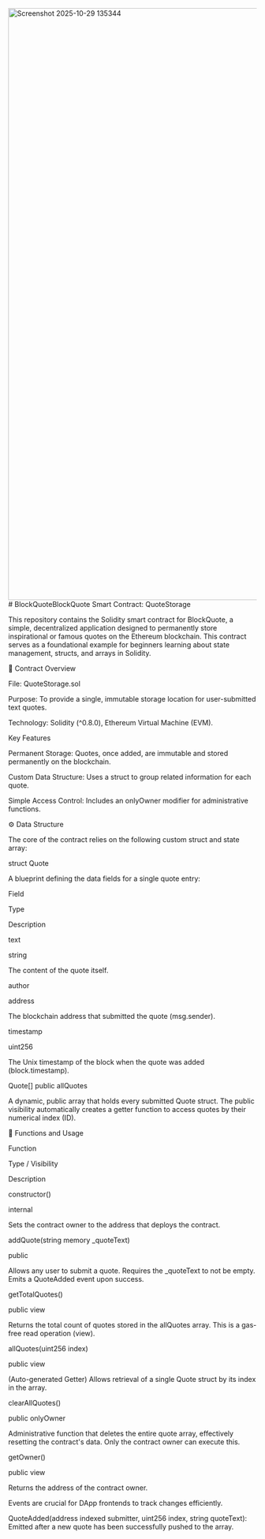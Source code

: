 <img width="1920" height="1200" alt="Screenshot 2025-10-29 135344" src="https://github.com/user-attachments/assets/cb18d719-9c53-47f6-8e46-65329a13cb76" />
# BlockQuoteBlockQuote Smart Contract: QuoteStorage

This repository contains the Solidity smart contract for BlockQuote, a simple, decentralized application designed to permanently store inspirational or famous quotes on the Ethereum blockchain. This contract serves as a foundational example for beginners learning about state management, structs, and arrays in Solidity.

📄 Contract Overview

File: QuoteStorage.sol

Purpose: To provide a single, immutable storage location for user-submitted text quotes.

Technology: Solidity (^0.8.0), Ethereum Virtual Machine (EVM).

Key Features

Permanent Storage: Quotes, once added, are immutable and stored permanently on the blockchain.

Custom Data Structure: Uses a struct to group related information for each quote.

Simple Access Control: Includes an onlyOwner modifier for administrative functions.

⚙️ Data Structure

The core of the contract relies on the following custom struct and state array:

struct Quote

A blueprint defining the data fields for a single quote entry:

Field

Type

Description

text

string

The content of the quote itself.

author

address

The blockchain address that submitted the quote (msg.sender).

timestamp

uint256

The Unix timestamp of the block when the quote was added (block.timestamp).

Quote[] public allQuotes

A dynamic, public array that holds every submitted Quote struct. The public visibility automatically creates a getter function to access quotes by their numerical index (ID).

🚀 Functions and Usage

Function

Type / Visibility

Description

constructor()

internal

Sets the contract owner to the address that deploys the contract.

addQuote(string memory _quoteText)

public

Allows any user to submit a quote. Requires the _quoteText to not be empty. Emits a QuoteAdded event upon success.

getTotalQuotes()

public view

Returns the total count of quotes stored in the allQuotes array. This is a gas-free read operation (view).

allQuotes(uint256 index)

public view

(Auto-generated Getter) Allows retrieval of a single Quote struct by its index in the array.

clearAllQuotes()

public onlyOwner

Administrative function that deletes the entire quote array, effectively resetting the contract's data. Only the contract owner can execute this.

getOwner()

public view

Returns the address of the contract owner.



Events are crucial for DApp frontends to track changes efficiently.

QuoteAdded(address indexed submitter, uint256 index, string quoteText): Emitted after a new quote has been successfully pushed to the array.
